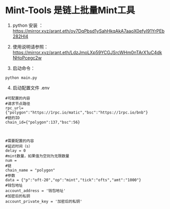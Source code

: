 # Mint-Tools 是链上批量Mint工具

1. python 安装 ： https://mirror.xyz/arant.eth/oy7DqPbsd1ySahHkqAkA7aaoX0efyI91YrPEb282Hl4

2. 使用说明请参照：  https://mirror.xyz/arant.eth/LdzJmoLXp59YCGJSrcWHm0nTArX1uC4dkNHoPcegc2w
3. 启动命令：
```agsl
python main.py
```
4. 启动配置文件 .env
```agsl
#可配置的内容
#请求节点路径
rpc_url={"polygon":"https://1rpc.io/matic","bsc":"https://1rpc.io/bnb"}
#链的ID
chain_id={"polygon":137,"bsc":56}



#需要配置的内容
#延迟时间（s）
delay = 0
#mint数量，如果值为空则为无限数量
num =
#链
chain_name = "polygon"
#参数
data = {"p":"oft-20","op":"mint","tick":"ofts","amt":"1000"}
#钱包地址
account_address = '钱包地址'
#加密后的私钥
account_private_key = '加密后的私钥'
```
